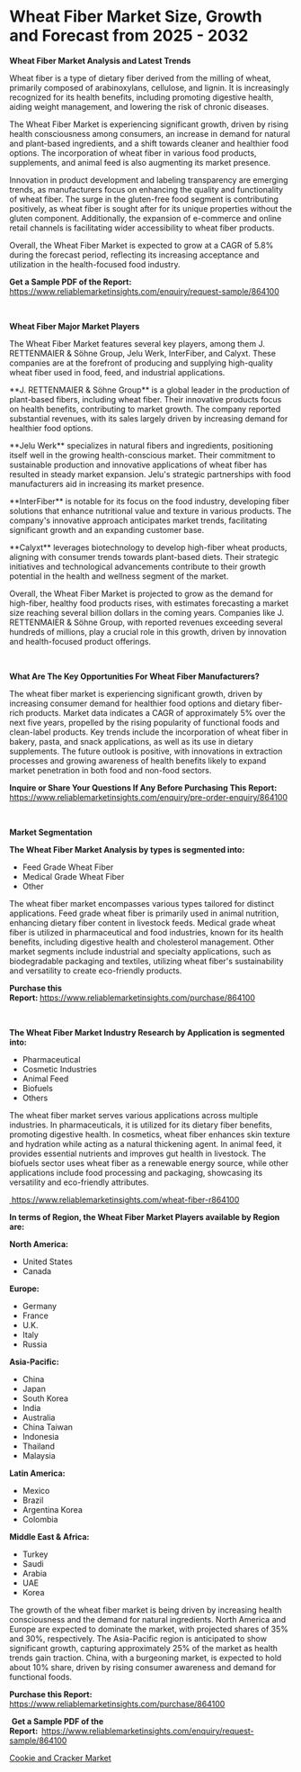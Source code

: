 <p><h1>Wheat Fiber Market Size, Growth and Forecast from 2025 - 2032</h1></p><p><strong>Wheat Fiber Market Analysis and Latest Trends</strong></p>
<p><p>Wheat fiber is a type of dietary fiber derived from the milling of wheat, primarily composed of arabinoxylans, cellulose, and lignin. It is increasingly recognized for its health benefits, including promoting digestive health, aiding weight management, and lowering the risk of chronic diseases. </p><p>The Wheat Fiber Market is experiencing significant growth, driven by rising health consciousness among consumers, an increase in demand for natural and plant-based ingredients, and a shift towards cleaner and healthier food options. The incorporation of wheat fiber in various food products, supplements, and animal feed is also augmenting its market presence. </p><p>Innovation in product development and labeling transparency are emerging trends, as manufacturers focus on enhancing the quality and functionality of wheat fiber. The surge in the gluten-free food segment is contributing positively, as wheat fiber is sought after for its unique properties without the gluten component. Additionally, the expansion of e-commerce and online retail channels is facilitating wider accessibility to wheat fiber products. </p><p>Overall, the Wheat Fiber Market is expected to grow at a CAGR of 5.8% during the forecast period, reflecting its increasing acceptance and utilization in the health-focused food industry.</p></p>
<p><strong>Get a Sample PDF of the Report:&nbsp;</strong> <a href="https://www.reliablemarketinsights.com/enquiry/request-sample/864100?utm_campaign=2453&utm_medium=2&utm_source=Github&utm_content=ia&utm_term=14022025&utm_id=wheat-fiber">https://www.reliablemarketinsights.com/enquiry/request-sample/864100</a></p>
<p>&nbsp;</p>
<p><strong>Wheat Fiber Major Market Players</strong></p>
<p><p>The Wheat Fiber Market features several key players, among them J. RETTENMAIER & Söhne Group, Jelu Werk, InterFiber, and Calyxt. These companies are at the forefront of producing and supplying high-quality wheat fiber used in food, feed, and industrial applications.</p><p>**J. RETTENMAIER & Söhne Group** is a global leader in the production of plant-based fibers, including wheat fiber. Their innovative products focus on health benefits, contributing to market growth. The company reported substantial revenues, with its sales largely driven by increasing demand for healthier food options.</p><p>**Jelu Werk** specializes in natural fibers and ingredients, positioning itself well in the growing health-conscious market. Their commitment to sustainable production and innovative applications of wheat fiber has resulted in steady market expansion. Jelu's strategic partnerships with food manufacturers aid in increasing its market presence.</p><p>**InterFiber** is notable for its focus on the food industry, developing fiber solutions that enhance nutritional value and texture in various products. The company's innovative approach anticipates market trends, facilitating significant growth and an expanding customer base.</p><p>**Calyxt** leverages biotechnology to develop high-fiber wheat products, aligning with consumer trends towards plant-based diets. Their strategic initiatives and technological advancements contribute to their growth potential in the health and wellness segment of the market.</p><p>Overall, the Wheat Fiber Market is projected to grow as the demand for high-fiber, healthy food products rises, with estimates forecasting a market size reaching several billion dollars in the coming years. Companies like J. RETTENMAIER & Söhne Group, with reported revenues exceeding several hundreds of millions, play a crucial role in this growth, driven by innovation and health-focused product offerings.</p></p>
<p>&nbsp;</p>
<p><strong>What Are The Key Opportunities For Wheat Fiber Manufacturers?</strong></p>
<p><p>The wheat fiber market is experiencing significant growth, driven by increasing consumer demand for healthier food options and dietary fiber-rich products. Market data indicates a CAGR of approximately 5% over the next five years, propelled by the rising popularity of functional foods and clean-label products. Key trends include the incorporation of wheat fiber in bakery, pasta, and snack applications, as well as its use in dietary supplements. The future outlook is positive, with innovations in extraction processes and growing awareness of health benefits likely to expand market penetration in both food and non-food sectors.</p></p>
<p><strong>Inquire or Share Your Questions If Any Before Purchasing This Report:</strong> <a href="https://www.reliablemarketinsights.com/enquiry/pre-order-enquiry/864100?utm_campaign=2453&utm_medium=2&utm_source=Github&utm_content=ia&utm_term=14022025&utm_id=wheat-fiber">https://www.reliablemarketinsights.com/enquiry/pre-order-enquiry/864100</a></p>
<p>&nbsp;</p>
<p><strong>Market Segmentation</strong></p>
<p><strong>The Wheat Fiber Market Analysis by types is segmented into:</strong></p>
<p><ul><li>Feed Grade Wheat Fiber</li><li>Medical Grade Wheat Fiber</li><li>Other</li></ul></p>
<p><p>The wheat fiber market encompasses various types tailored for distinct applications. Feed grade wheat fiber is primarily used in animal nutrition, enhancing dietary fiber content in livestock feeds. Medical grade wheat fiber is utilized in pharmaceutical and food industries, known for its health benefits, including digestive health and cholesterol management. Other market segments include industrial and specialty applications, such as biodegradable packaging and textiles, utilizing wheat fiber's sustainability and versatility to create eco-friendly products.</p></p>
<p><strong>Purchase this Report:&nbsp;</strong><a href="https://www.reliablemarketinsights.com/purchase/864100?utm_campaign=2453&utm_medium=2&utm_source=Github&utm_content=ia&utm_term=14022025&utm_id=wheat-fiber">https://www.reliablemarketinsights.com/purchase/864100</a></p>
<p>&nbsp;</p>
<p><strong>The Wheat Fiber Market Industry Research by Application is segmented into:</strong></p>
<p><ul><li>Pharmaceutical</li><li>Cosmetic Industries</li><li>Animal Feed</li><li>Biofuels</li><li>Others</li></ul></p>
<p><p>The wheat fiber market serves various applications across multiple industries. In pharmaceuticals, it is utilized for its dietary fiber benefits, promoting digestive health. In cosmetics, wheat fiber enhances skin texture and hydration while acting as a natural thickening agent. In animal feed, it provides essential nutrients and improves gut health in livestock. The biofuels sector uses wheat fiber as a renewable energy source, while other applications include food processing and packaging, showcasing its versatility and eco-friendly attributes.</p></p>
<p><a href="https://www.reliablemarketinsights.com/wheat-fiber-r864100?utm_campaign=2453&utm_medium=2&utm_source=Github&utm_content=ia&utm_term=14022025&utm_id=wheat-fiber">&nbsp;https://www.reliablemarketinsights.com/wheat-fiber-r864100</a></p>
<p><strong>In terms of Region, the Wheat Fiber Market Players available by Region are:</strong></p>
<p>
    <p> <strong> North America: </strong>
        <ul>
            <li>United States</li>
            <li>Canada</li>
        </ul>
        </p> 
    <p> <strong> Europe: </strong>
        <ul>
            <li>Germany</li>
            <li>France</li>
            <li>U.K.</li>
            <li>Italy</li>
            <li>Russia</li>
        </ul>
        </p> 
    <p> <strong> Asia-Pacific: </strong>
        <ul>
            <li>China</li>
            <li>Japan</li>
            <li>South Korea</li>
            <li>India</li>
            <li>Australia</li>
            <li>China Taiwan</li>
            <li>Indonesia</li>
            <li>Thailand</li>
            <li>Malaysia</li>
        </ul>
        </p> 
    <p> <strong> Latin America: </strong>
        <ul>
            <li>Mexico</li>
            <li>Brazil</li>
            <li>Argentina Korea</li>
            <li>Colombia</li>
        </ul>
        </p> 
    <p> <strong> Middle East & Africa: </strong>
        <ul>
            <li>Turkey</li>
            <li>Saudi</li>
            <li>Arabia</li>
            <li>UAE</li>
            <li>Korea</li>
        </ul>
    </p>
    </p>
<p><p>The growth of the wheat fiber market is being driven by increasing health consciousness and the demand for natural ingredients. North America and Europe are expected to dominate the market, with projected shares of 35% and 30%, respectively. The Asia-Pacific region is anticipated to show significant growth, capturing approximately 25% of the market as health trends gain traction. China, with a burgeoning market, is expected to hold about 10% share, driven by rising consumer awareness and demand for functional foods.</p></p>
<p><strong>Purchase this Report: </strong><a href="https://www.reliablemarketinsights.com/purchase/864100?utm_campaign=2453&utm_medium=2&utm_source=Github&utm_content=ia&utm_term=14022025&utm_id=wheat-fiber">https://www.reliablemarketinsights.com/purchase/864100</a></p>
<p>&nbsp;<strong>Get a Sample PDF of the Report:&nbsp;&nbsp;</strong><a href="https://www.reliablemarketinsights.com/enquiry/request-sample/864100?utm_campaign=2453&utm_medium=2&utm_source=Github&utm_content=ia&utm_term=14022025&utm_id=wheat-fiber">https://www.reliablemarketinsights.com/enquiry/request-sample/864100</a></p>
<p><strong></strong></p>
<p><p><a href="https://github.com/sungbruington660/Market-Research-Report-List-1/blob/main/cookie-and-cracker-market.md?utm_campaign=2453&utm_medium=2&utm_source=Github&utm_content=ia&utm_term=14022025&utm_id=wheat-fiber">Cookie and Cracker Market</a></p></p>